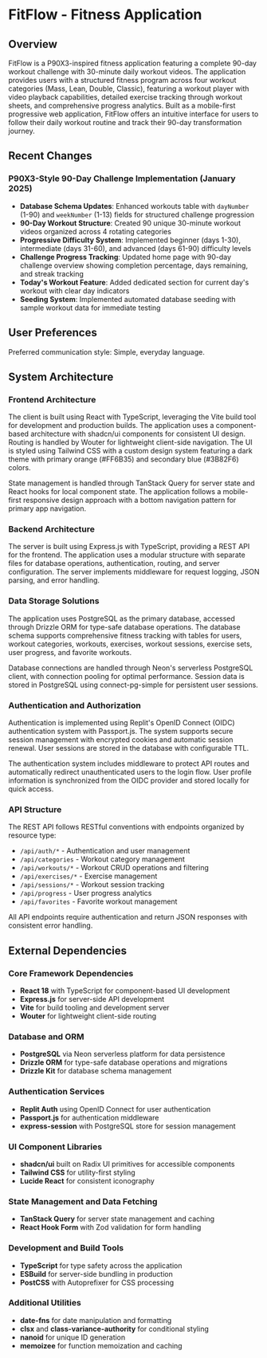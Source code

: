 # FitFlow - Fitness Application

## Overview

FitFlow is a P90X3-inspired fitness application featuring a complete 90-day workout challenge with 30-minute daily workout videos. The application provides users with a structured fitness program across four workout categories (Mass, Lean, Double, Classic), featuring a workout player with video playback capabilities, detailed exercise tracking through workout sheets, and comprehensive progress analytics. Built as a mobile-first progressive web application, FitFlow offers an intuitive interface for users to follow their daily workout routine and track their 90-day transformation journey.

## Recent Changes

### P90X3-Style 90-Day Challenge Implementation (January 2025)
- **Database Schema Updates**: Enhanced workouts table with `dayNumber` (1-90) and `weekNumber` (1-13) fields for structured challenge progression
- **90-Day Workout Structure**: Created 90 unique 30-minute workout videos organized across 4 rotating categories
- **Progressive Difficulty System**: Implemented beginner (days 1-30), intermediate (days 31-60), and advanced (days 61-90) difficulty levels
- **Challenge Progress Tracking**: Updated home page with 90-day challenge overview showing completion percentage, days remaining, and streak tracking
- **Today's Workout Feature**: Added dedicated section for current day's workout with clear day indicators
- **Seeding System**: Implemented automated database seeding with sample workout data for immediate testing

## User Preferences

Preferred communication style: Simple, everyday language.

## System Architecture

### Frontend Architecture
The client is built using React with TypeScript, leveraging the Vite build tool for development and production builds. The application uses a component-based architecture with shadcn/ui components for consistent UI design. Routing is handled by Wouter for lightweight client-side navigation. The UI is styled using Tailwind CSS with a custom design system featuring a dark theme with primary orange (#FF6B35) and secondary blue (#3B82F6) colors.

State management is handled through TanStack Query for server state and React hooks for local component state. The application follows a mobile-first responsive design approach with a bottom navigation pattern for primary app navigation.

### Backend Architecture
The server is built using Express.js with TypeScript, providing a REST API for the frontend. The application uses a modular structure with separate files for database operations, authentication, routing, and server configuration. The server implements middleware for request logging, JSON parsing, and error handling.

### Data Storage Solutions
The application uses PostgreSQL as the primary database, accessed through Drizzle ORM for type-safe database operations. The database schema supports comprehensive fitness tracking with tables for users, workout categories, workouts, exercises, workout sessions, exercise sets, user progress, and favorite workouts.

Database connections are handled through Neon's serverless PostgreSQL client, with connection pooling for optimal performance. Session data is stored in PostgreSQL using connect-pg-simple for persistent user sessions.

### Authentication and Authorization
Authentication is implemented using Replit's OpenID Connect (OIDC) authentication system with Passport.js. The system supports secure session management with encrypted cookies and automatic session renewal. User sessions are stored in the database with configurable TTL.

The authentication system includes middleware to protect API routes and automatically redirect unauthenticated users to the login flow. User profile information is synchronized from the OIDC provider and stored locally for quick access.

### API Structure
The REST API follows RESTful conventions with endpoints organized by resource type:
- `/api/auth/*` - Authentication and user management
- `/api/categories` - Workout category management
- `/api/workouts/*` - Workout CRUD operations and filtering
- `/api/exercises/*` - Exercise management
- `/api/sessions/*` - Workout session tracking
- `/api/progress` - User progress analytics
- `/api/favorites` - Favorite workout management

All API endpoints require authentication and return JSON responses with consistent error handling.

## External Dependencies

### Core Framework Dependencies
- **React 18** with TypeScript for component-based UI development
- **Express.js** for server-side API development
- **Vite** for build tooling and development server
- **Wouter** for lightweight client-side routing

### Database and ORM
- **PostgreSQL** via Neon serverless platform for data persistence
- **Drizzle ORM** for type-safe database operations and migrations
- **Drizzle Kit** for database schema management

### Authentication Services
- **Replit Auth** using OpenID Connect for user authentication
- **Passport.js** for authentication middleware
- **express-session** with PostgreSQL store for session management

### UI Component Libraries
- **shadcn/ui** built on Radix UI primitives for accessible components
- **Tailwind CSS** for utility-first styling
- **Lucide React** for consistent iconography

### State Management and Data Fetching
- **TanStack Query** for server state management and caching
- **React Hook Form** with Zod validation for form handling

### Development and Build Tools
- **TypeScript** for type safety across the application
- **ESBuild** for server-side bundling in production
- **PostCSS** with Autoprefixer for CSS processing

### Additional Utilities
- **date-fns** for date manipulation and formatting
- **clsx** and **class-variance-authority** for conditional styling
- **nanoid** for unique ID generation
- **memoizee** for function memoization and caching